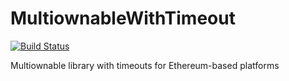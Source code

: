 # MultiownableWithTimeout

[![Build Status](https://api.travis-ci.com/TakeWingCo/MultiownableWithTimeout.svg?branch=develop)](https://travis-ci.com/TakeWingCo/MultiownableWithTimeout)

Multiownable library with timeouts for Ethereum-based platforms
